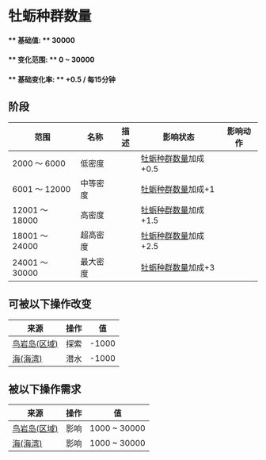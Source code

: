 # 牡蛎种群数量  
#### ** 基础值: ** 30000   
#### ** 变化范围: ** 0 ~ 30000  
#### ** 基础变化率: ** +0.5 / 每15分钟   
## 阶段  
范围  |  名称  |  描述  |  影响状态  |  影响动作  
----  |  ----  |  ----  |  ----  |  ----  
2000 ～ 6000  |  低密度  |    |  [牡蛎种群数量](Pop_Oyster.md)加成+0.5  |    
6001 ～ 12000  |  中等密度  |    |  [牡蛎种群数量](Pop_Oyster.md)加成+1  |    
12001 ～ 18000  |  高密度  |    |  [牡蛎种群数量](Pop_Oyster.md)加成+1.5  |    
18001 ～ 24000  |  超高密度  |    |  [牡蛎种群数量](Pop_Oyster.md)加成+2.5  |    
24001 ～ 30000  |  最大密度  |    |  [牡蛎种群数量](Pop_Oyster.md)加成+3  |    
## 可被以下操作改变  
来源  |  操作  |  值  
----  |  ----  |  ----  
[鸟岩岛(区域)](BirdRock.md)  |  探索  |  -1000  
[海(海湾)](Sea_Bay.md)  |  潜水  |  -1000  
## 被以下操作需求  
来源  |  操作  |  值  
----  |  ----  |  ----  
[鸟岩岛(区域)](BirdRock.md)  |  影响  |  1000 ~ 30000  
[海(海湾)](Sea_Bay.md)  |  影响  |  1000 ~ 30000  


<script>document.title="牡蛎种群数量 - 卡牌生存百科 Card Survival Wiki";</script>